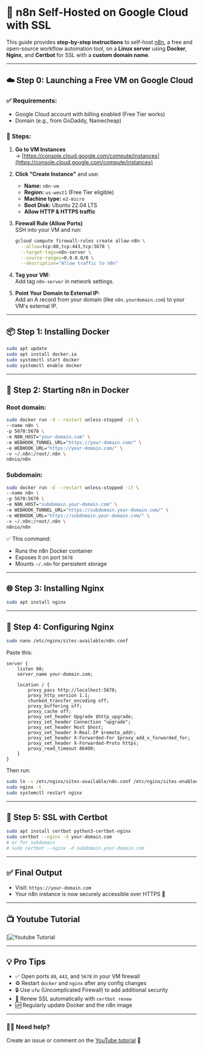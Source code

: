# 🚀 n8n Self-Hosted on Google Cloud with SSL

This guide provides **step-by-step instructions** to self-host [n8n](https://n8n.io), a free and open-source workflow automation tool, on a **Linux server** using **Docker**, **Nginx**, and **Certbot** for SSL with a **custom domain name**.

---

## ☁️ Step 0: Launching a Free VM on Google Cloud

### ✅ Requirements:
- Google Cloud account with billing enabled (Free Tier works)
- Domain (e.g., from GoDaddy, Namecheap)

### 🧾 Steps:

1. **Go to VM Instances**  
   → [https://console.cloud.google.com/compute/instances](https://console.cloud.google.com/compute/instances)

2. **Click "Create Instance"** and use:
   - **Name:** `n8n-vm`
   - **Region:** `us-west1` (Free Tier eligible)
   - **Machine type:** `e2-micro`
   - **Boot Disk:** Ubuntu 22.04 LTS
   - **Allow HTTP & HTTPS traffic**

3. **Firewall Rule (Allow Ports)**  
   SSH into your VM and run:

   ```bash
   gcloud compute firewall-rules create allow-n8n \
     --allow=tcp:80,tcp:443,tcp:5678 \
     --target-tags=n8n-server \
     --source-ranges=0.0.0.0/0 \
     --description="Allow traffic to n8n"
   ```

4. **Tag your VM:**  
   Add tag `n8n-server` in network settings.

5. **Point Your Domain to External IP:**  
   Add an A record from your domain (like `n8n.yourdomain.com`) to your VM's external IP.

---

## 📦 Step 1: Installing Docker

```bash
sudo apt update
sudo apt install docker.io
sudo systemctl start docker
sudo systemctl enable docker
```

---

## 🐳 Step 2: Starting n8n in Docker

### Root domain:
```bash
sudo docker run -d --restart unless-stopped -it \
--name n8n \
-p 5678:5678 \
-e N8N_HOST="your-domain.com" \
-e WEBHOOK_TUNNEL_URL="https://your-domain.com/" \
-e WEBHOOK_URL="https://your-domain.com/" \
-v ~/.n8n:/root/.n8n \
n8nio/n8n
```

### Subdomain:
```bash
sudo docker run -d --restart unless-stopped -it \
--name n8n \
-p 5678:5678 \
-e N8N_HOST="subdomain.your-domain.com" \
-e WEBHOOK_TUNNEL_URL="https://subdomain.your-domain.com/" \
-e WEBHOOK_URL="https://subdomain.your-domain.com/" \
-v ~/.n8n:/root/.n8n \
n8nio/n8n
```

✅ This command:
- Runs the n8n Docker container
- Exposes it on port `5678`
- Mounts `~/.n8n` for persistent storage

---

## 🌐 Step 3: Installing Nginx

```bash
sudo apt install nginx
```

---

## 🔁 Step 4: Configuring Nginx

```bash
sudo nano /etc/nginx/sites-available/n8n.conf
```

Paste this:

```nginx
server {
    listen 80;
    server_name your-domain.com;

    location / {
        proxy_pass http://localhost:5678;
        proxy_http_version 1.1;
        chunked_transfer_encoding off;
        proxy_buffering off;
        proxy_cache off;
        proxy_set_header Upgrade $http_upgrade;
        proxy_set_header Connection "upgrade";
        proxy_set_header Host $host;
        proxy_set_header X-Real-IP $remote_addr;
        proxy_set_header X-Forwarded-For $proxy_add_x_forwarded_for;
        proxy_set_header X-Forwarded-Proto https;
        proxy_read_timeout 86400;
    }
}
```

Then run:

```bash
sudo ln -s /etc/nginx/sites-available/n8n.conf /etc/nginx/sites-enabled/
sudo nginx -t
sudo systemctl restart nginx
```

---

## 🔐 Step 5: SSL with Certbot

```bash
sudo apt install certbot python3-certbot-nginx
sudo certbot --nginx -d your-domain.com
# or for subdomain
# sudo certbot --nginx -d subdomain.your-domain.com
```

---

## ✅ Final Output

- Visit: `https://your-domain.com`  
- Your n8n instance is now securely accessible over HTTPS 🎉

---

## 📺 Youtube Tutorial

[![Youtube Tutorial]()

---

## 💡 Pro Tips

- ✅ Open ports `80`, `443`, and `5678` in your VM firewall
- ♻️ Restart `docker` and `nginx` after any config changes
- 🔒 Use `ufw` (Uncomplicated Firewall) to add additional security
- 🔁 Renew SSL automatically with `certbot renew`
- 🆙 Regularly update Docker and the n8n image

---

### 👨‍💻 Need help?

Create an issue or comment on the [YouTube tutorial]() 💬
